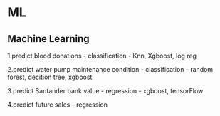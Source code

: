 # ML
## Machine Learning

1.predict blood donations - classification -  Knn, Xgboost, log reg

2.predict water pump maintenance condition - classification - random forest, decition tree, xgboost

3.predict Santander bank value - regression - xgboost, tensorFlow

4.predict future sales - regression 
